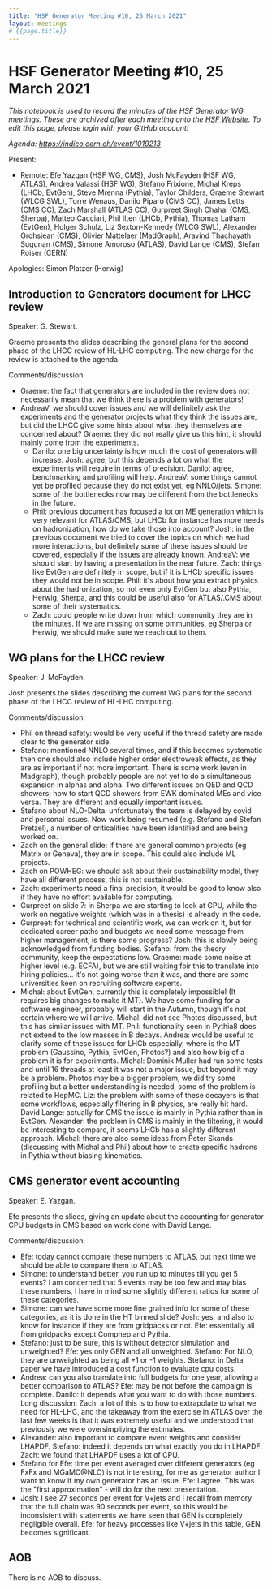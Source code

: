 ```yaml
---
title: "HSF Generator Meeting #10, 25 March 2021"
layout: meetings
# {{page.title}}
---
```

# HSF Generator Meeting #10, 25 March 2021

*This notebook is used to record the minutes of the HSF Generator WG meetings. These are archived after each meeting onto the [HSF Website](https://hepsoftwarefoundation.org/organization/minutes.html). To edit this page, please login with your GitHub account!*

*Agenda: <https://indico.cern.ch/event/1019213>*

Present: 
- Remote: Efe Yazgan (HSF WG, CMS), Josh McFayden (HSF WG, ATLAS), Andrea Valassi (HSF WG), Stefano Frixione, Michal Kreps (LHCb, EvtGen), Steve Mrenna (Pythia), Taylor Childers, Graeme Stewart (WLCG SWL), Torre Wenaus, Danilo Piparo (CMS CC), James Letts (CMS CC), Zach Marshall (ATLAS CC), Gurpreet Singh Chahal (CMS, Sherpa), Matteo Cacciari, Phil Ilten (LHCb, Pythia), Thomas Latham (EvtGen), Holger Schulz, Liz Sexton-Kennedy (WLCG SWL), Alexander Grohsjean (CMS), Olivier Mattelaer (MadGraph), Aravind Thachayath Sugunan (CMS), Simone Amoroso (ATLAS), David Lange (CMS), Stefan Roiser (CERN)

Apologies: Simon Platzer (Herwig)

## Introduction to Generators document for LHCC review 
Speaker: G. Stewart.

Graeme presents the slides describing the general plans for the second phase of the LHCC review of HL-LHC computing. The new charge for the review is attached to the agenda.

Comments/discussion
- Graeme: the fact that generators are included in the review does not necessarily mean that we think there is a problem with generators! 
- AndreaV: we should cover issues and we will definitely ask the experiments and the generator projects what they think the issues are, but did the LHCC give some hints about what they themselves are concerned about? Graeme: they did not really give us this hint, it should mainly come from the experiments.
    - Danilo: one big uncertainty is how much the cost of generators will increase. Josh: agree, but this depends a lot on what the experiments will require in terms of precision. Danilo: agree, benchmarking and profiling will help. AndreaV: some things cannot yet be profiled because they do not exist yet, eg NNLO/jets. Simone: some of the bottlenecks now may be different from the bottlenecks in the future.
    - Phil: previous document has focused a lot on ME generation which is very relevant for ATLAS/CMS, but LHCb for instance has more needs on hadronization, how do we take those into account? Josh: in the previous document we tried to cover the topics on which we had more interactions, but definitely some of these issues should be covered, especially if the issues are already known. AndreaV: we should start by having a presentation in the near future. Zach: things like EvtGen are definitely in scope, but if it is LHCb specific issues they would not be in scope. Phil: it's about how you extract physics about the hadronization, so not even only EvtGen but also Pythia, Herwig, Sherpa, and this could be useful also for ATLAS/.CMS about some of their systematics.
    - Zach: could people write down from which community they are in the minutes. If we are missing on some ommunities, eg Sherpa or Herwig, we should make sure we reach out to them.

## WG plans for the LHCC review
Speaker: J. McFayden.

Josh presents the slides describing the current WG plans for the second phase of the LHCC review of HL-LHC computing.

Comments/discussion:
- Phil on thread safety: would be very useful if the thread safety are made clear to the generator side.
- Stefano: mentioned NNLO several times, and if this becomes systematic then one should also include higher order electroweak effects, as they are as important if not more important. There is some work (even in Madgraph), though probably people are not yet to do a simultaneous expansion in alphas and alpha. Two different issues on QED and QCD showers; how to start QCD showers from EWK dominated MEs and vice versa. They are different and equally important issues. 
- Stefano about NLO-Delta: unfortunately the team is delayed by covid and personal issues. Now work being resumed (e.g. Stefano and Stefan Pretzel), a number of criticalities have been identified and are being worked on.
- Zach on the general slide: if there are general common projects (eg Matrix or Geneva), they are in scope. This could also include ML projects. 
- Zach on POWHEG: we should ask about their sustainability model, they have all different process, this is not sustainable. 
- Zach: experiments need a final precision, it would be good to know also if they have no effort available for computing.
- Gurpreet on slide 7: in Sherpa we are starting to look at GPU, while the work on negative weights (which was in a thesis) is already in the code.
- Gurpreet: for technical and scientific work, we can work on it, but for dedicated career paths and budgets we need some message from higher management, is there some progress? Josh: this is slowly being acknowledged from funding bodies. Stefano: from the theory community, keep the expectations low. Graeme: made some noise at higher level (e.g. ECFA), but we are still waiting foir this to translate into hiring policies... it's not going worse than it was, and there are some universities keen on recruiting software experts.
- Michal: about EvtGen, currently this is completely impossible! (It requires big changes to make it MT). We have some funding for a software engineer, probably will start in the Autumn, though it's not certain where we will arrive. Michal: did not see Photos discussed, but this has similar issues with MT. Phil: functionality seen in Pythia8 does not extend to the low masses in B decays. Andrea: would be useful to clarify some of these issues for LHCb especially, where is the MT problem (Gaussino, Pythia, EvtGen, Photos?) and also how big of a problem it is for experiments. Michal: Dominik Muller had run some tests and until 16 threads at least it was not a major issue, but beyond it may be a problem. Photos may be a bigger problem, we did try some profiling but a better understanding is needed, some of the problem is related to HepMC. Liz: the problem with some of these decayers is that some workflows, especially filtering in B physics, are really hit hard. David Lange: actually for CMS the issue is mainly in Pythia rather than in EvtGen. Alexander: the problem in CMS is mainly in the filtering, it would be interesting to compare, it seems LHCb has a slightly different approach. Michal: there are also some ideas from Peter Skands (discussing with Michal and Phil) about how to create specific hadrons in Pythia without biasing kinematics.

## CMS generator event accounting 
Speaker: E. Yazgan.

Efe presents the slides, giving an update about the accounting for generator CPU budgets in CMS based on work done with David Lange.

Comments/discussion:
- Efe: today cannot compare these numbers to ATLAS, but next time we should be able to compare them to ATLAS.
- Simone: to understand better, you run up to minutes till you get 5 events? I am concerned that 5 events may be too few and may bias these numbers, I have in mind some slightly different ratios for some of these categories.
- Simone: can we have some more fine grained info for some of these categories, as it is done in the HT binned slide? Josh: yes, and also to know for instance if they are from gridpacks or not. Efe: essentially all from gridpacks except Comphep and Pythia.
- Stefano: just to be sure, this is without detector simulation and unweighted? Efe: yes only GEN and all unweighted. Stefano: For NLO, they are unweighted as being all +1 or -1 weights. Stefano: in Delta paper we have introduced a cost function to evaluate cpu costs.
- Andrea: can you also translate into full budgets for one year, allowing a better comparison to ATLAS? Efe: may be not before the  campaign is complete. Danilo: it depends what you want to do with those numbers. Long discussion. Zach: a lot of this is to how to extrapolate to what we need for HL-LHC, and the takeaway from the exercise in ATLAS over the last few weeks is that it was extremely useful and we understood that previously we were oversimpliying the estimates. 
- Alexander: also important to compare event weights and consider LHAPDF. Stefano: indeed it depends on what exactly you do in LHAPDF. Zach: we found that LHAPDF uses a lot of CPU.
- Stefano for Efe: time per event averaged over different generators (eg FxFx and MGaMC@NLO) is not interesting, for me as generator author I want to know if my own generator has an issue. Efe: I agree. This was the "first approximation" - will do for the next presentation. 
- Josh: I see 27 seconds per event for V+jets and I recall from memory that the full chain was 90 seconds per event, so this would be inconsistent with statements we have seen that GEN is completely negligible overall. Efe: for heavy processes like V+jets in this table, GEN becomes significant. 

## AOB

There is no AOB to discuss.
